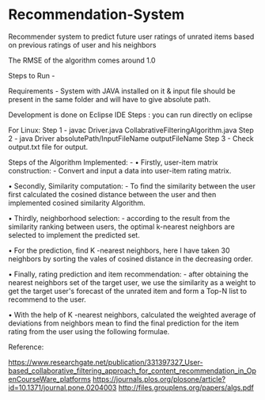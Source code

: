 # Recommendation-System
Recommender system to predict future user ratings of unrated items based on previous ratings of user and his neighbors



The RMSE of the algorithm comes around 1.0

Steps to Run - 

Requirements - System with JAVA installed on it & input file should be present in the same folder and will have to give absolute path.

Development is done on Eclipse IDE
Steps : you can run directly on eclipse

For Linux:
Step 1 - javac Driver.java CollabrativeFilteringAlgorithm.java
Step 2 - java Driver absolutePath/InputFileName outputFileName
Step 3 - Check output.txt file for output.


Steps of the Algorithm Implemented: -
•	Firstly, user-item matrix construction: - Convert and input a data into user-item rating matrix.

•	Secondly, Similarity computation: - To find the similarity between the user first calculated the cosined distance between the user and then implemented cosined similarity Algorithm.

•	Thirdly, neighborhood selection: - according to the result from the similarity ranking between users, the optimal k-nearest neighbors are selected to implement the predicted set.

•	For the prediction, find K -nearest neighbors, here I have taken 30 neighbors by sorting the vales of cosined distance in the decreasing order.

•	Finally, rating prediction and item recommendation: - after obtaining the nearest neighbors set of the target user, we use the similarity as a weight to get the target user's forecast of the unrated item and form a Top-N list to recommend to the user.

•	With the help of K -nearest neighbors, calculated the weighted average of deviations from neighbors mean to find the final prediction for the item rating from the user using the following formulae.

Reference:

https://www.researchgate.net/publication/331397327_User-based_collaborative_filtering_approach_for_content_recommendation_in_OpenCourseWare_platforms
https://journals.plos.org/plosone/article?id=10.1371/journal.pone.0204003
http://files.grouplens.org/papers/algs.pdf
